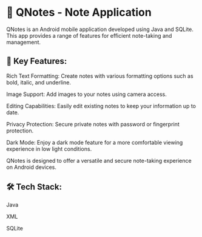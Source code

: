 # 📝 QNotes - Note Application
QNotes is an Android mobile application developed using Java and SQLite. This app provides a range of features for efficient note-taking and management.

## 🌟 Key Features:
Rich Text Formatting: Create notes with various formatting options such as bold, italic, and underline.

Image Support: Add images to your notes using camera access.

Editing Capabilities: Easily edit existing notes to keep your information up to date.

Privacy Protection: Secure private notes with password or fingerprint protection.

Dark Mode: Enjoy a dark mode feature for a more comfortable viewing experience in low light conditions.

QNotes is designed to offer a versatile and secure note-taking experience on Android devices.

## 🛠️ Tech Stack:
Java

XML

SQLite
